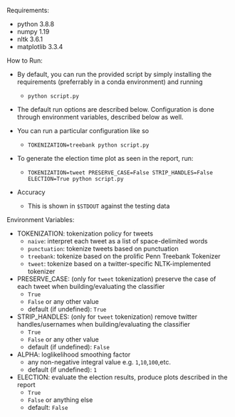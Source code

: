 Requirements:
- python 3.8.8
- numpy 1.19
- nltk 3.6.1
- matplotlib 3.3.4

How to Run:
- By default, you can run the provided script by simply installing the requirements (preferrably in a conda environment) and running
  - `python script.py`
- The default run options are described below. Configuration is done through environment variables, described below as well.
- You can run a particular configuration like so
  - `TOKENIZATION=treebank python script.py`
- To generate the election time plot as seen in the report, run:
  - `TOKENIZATION=tweet PRESERVE_CASE=False STRIP_HANDLES=False ELECTION=True python script.py`

- Accuracy
  - This is shown in `$STDOUT` against the testing data


Environment Variables:
- TOKENIZATION: tokenization policy for tweets
  - `naive`: interpret each tweet as a list of space-delimited words
  - `punctuation`: tokenize tweets based on punctuation
  - `treebank`: tokenize based on the prolific Penn Treebank Tokenizer
  - `tweet`: tokenize based on a twitter-specific NLTK-implemented tokenizer
- PRESERVE_CASE: (only for `tweet` tokenization) preserve the case of each tweet when building/evaluating the classifier
  - `True`
  - `False` or any other value
  - default (if undefined): `True`
- STRIP_HANDLES: (only for `tweet` tokenization) remove twitter handles/usernames when building/evaluating the classifier
  - `True`
  - `False` or any other value
  - default (if undefined): `False`
- ALPHA: loglikelihood smoothing factor
  - any non-negative integral value e.g. `1`,`10`,`100`,etc.
  - default (if undefined): `1`
- ELECTION: evaluate the election results, produce plots described in the report
  - `True`
  - `False` or anything else
  - default: `False`